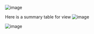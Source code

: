 ![image](https://github.com/user-attachments/assets/9be3ab1d-dd34-45f1-83b1-a8aa77bfc539)

Here is a summary table for view
![image](https://github.com/user-attachments/assets/c192fa3b-5486-4060-94bf-9dbc8f442cdb)


![image](https://github.com/user-attachments/assets/29b997c2-28e0-4f71-b476-c6edb31647d8)
